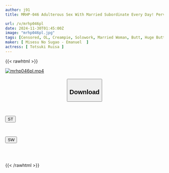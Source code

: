 ```yaml
---
author: j91
title: MRHP-046 Adulterous Sex With Married Subordinate Every Day! Perverted Play That Her Husband Would Never Do With A Dirty Big-assed Office Lady With A Sensitive Anal. Enjoy The Smell And Taste Of Her Anal And Make Her Cum Over And Over Again! Ruisa Tsukizuki

url: /v/mrhp046pl
date: 2024-11-30T01:45:00Z
image: "mrhp046pl.jpg"
tags: [Censored, OL, Creampie, Solowork, Married Woman, Butt, Huge Butt	]
maker: [ Misesu No Sugao - Emanuel  ]
actress: [ Totsuki Ruisa ]
---
```



{{< rawhtml >}}

<div class="video" data-videoid="0rqbDDR1mLcbX07">
    <a href="javascript:;">
        <img src="/v/mrhp046pl/mrhp046pl.jpg" width="WIDTH" height="HEIGHT" alt="mrhp046pl.mp4" loading="lazy">
    </a>
</div>

<script type="text/javascript" src="https://j91.asia/asset/on-demand-st.js"></script>

<br>
  <link rel="stylesheet" href="https://j91.asia/asset/bs5.css">
  
  <center>
  <button class="btn btn-primary" type="button" data-bs-toggle="collapse" data-bs-target=".multi-collapse" aria-expanded="false" aria-controls="multiCollapseExample1 multiCollapseExample2"><h2>Download</h2></button></center>
</p>
<div class="row">
  <div class="col">
    <div class="collapse multi-collapse" id="multiCollapseExample1">
      <div class="card card-body">
	      	      <br>
<div class="buttons">  
<p><a href="/v/mrhp046pl/st.html" target="_blank"><button class="btn-hover color-3"><i class="fa fa-download"></i> ST</button></a></p></div>
    </div>
  </div>
</div>
  <div class="col">
    <div class="collapse multi-collapse" id="multiCollapseExample2">
      <div class="card card-body">
	      <br>
<div class="buttons">
<p><a href="/v/mrhp046pl/sw.html" target="_blank"><button class="btn-hover color-2"><i class="fa fa-download"></i> SW</button></a></p></div>
<br><br>
      </div>
    </div>
  </div>
</div>

{{< /rawhtml >}}